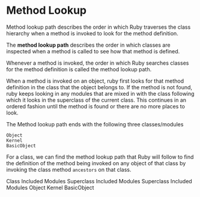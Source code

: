 # Method Lookup

Method lookup path describes the order in which Ruby traverses the class hierarchy when a method is invoked to look for the method definition.

The **method lookup path** describes the order in which classes are inspected when a method is called to see how that method is defined.

Whenever a method is invoked, the order in which Ruby searches classes for the method definition is called the method lookup path.

When a method is invoked on an object, ruby first looks for that method definition in the class that the object belongs to. If the method is not found, ruby keeps looking in any modules that are mixed in with the class following which it looks in the superclass of the current class. This continues in an ordered fashion until the method is found or there are no more places to look. 

The Method lookup path ends with the following three classes/modules

```
Object
Kernel
BasicObject
```

For a class, we can find the method lookup path that Ruby will follow to find the definition of the method being invoked on any object of that class by invoking the class method `ancestors` on that class.

Class
Included Modules
Superclass
Included Modules
Superclass
Included Modules
Object
Kernel
BasicObject

 